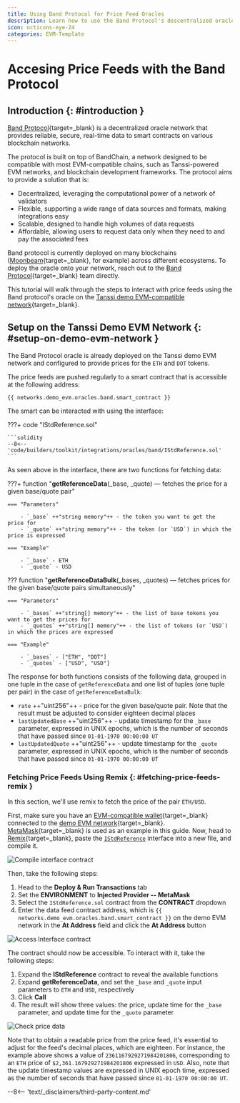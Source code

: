 ```yaml
---
title: Using Band Protocol for Price Feed Oracles
description: Learn how to use the Band Protocol's descentralized oracle network to get reliable token prices enabling secure data access for your Tanssi EVM network.
icon: octicons-eye-24
categories: EVM-Template
---
```


# Accesing Price Feeds with the Band Protocol

## Introduction {: #introduction }

[Band Protocol](https://www.bandprotocol.com/){target=\_blank} is a decentralized oracle network that provides reliable, secure, real-time data to smart contracts on various blockchain networks.

The protocol is built on top of BandChain, a network designed to be compatible with most EVM-compatible chains, such as Tanssi-powered EVM networks, and blockchain development frameworks. The protocol aims to provide a solution that is:

- Decentralized, leveraging the computational power of a network of validators
- Flexible, supporting a wide range of data sources and formats, making integrations easy
- Scalable, designed to handle high volumes of data requests
- Affordable, allowing users to request data only when they need to and pay the associated fees

Band protocol is currently deployed on many blockchains ([Moonbeam](https://docs.moonbeam.network/builders/integrations/oracles/band-protocol/){target=\_blank}, for example) across different ecosystems. To deploy the oracle onto your network, reach out to the [Band Protocol](https://www.bandprotocol.com/){target=\_blank} team directly.

This tutorial will walk through the steps to interact with price feeds using the Band protocol's oracle on the [Tanssi demo EVM-compatible network](https://apps.tanssi.network/demo){target=\_blank}. 

## Setup on the Tanssi Demo EVM Network {: #setup-on-demo-evm-network }

The Band Protocol oracle is already deployed on the Tanssi demo EVM network and configured to provide prices for the `ETH` and `DOT` tokens.

The price feeds are pushed regularly to a smart contract that is accessible at the following address:

```text
{{ networks.demo_evm.oracles.band.smart_contract }}
```

The smart can be interacted with using the interface:

???+ code "IStdReference.sol"

    ```solidity
    --8<-- 'code/builders/toolkit/integrations/oracles/band/IStdReference.sol'
    ```

As seen above in the interface, there are two functions for fetching data:

???+ function "**getReferenceData**(_base, _quote) — fetches the price for a given base/quote pair"

    === "Parameters"

        - `_base` ++"string memory"++ - the token you want to get the price for
        - `_quote` ++"string memory"++ - the token (or `USD`) in which the price is expressed
        
    === "Example"

        - `_base` - ETH
        - `_quote` - USD
        
??? function "**getReferenceDataBulk**(_bases, _quotes) — fetches prices for the given base/quote pairs simultaneously"

    === "Parameters"

        - `_bases` ++"string[] memory"++ - the list of base tokens you want to get the prices for
        - `_quotes` ++"string[] memory"++ - the list of tokens (or `USD`) in which the prices are expressed

    === "Example"

        - `_bases` - ["ETH", "DOT"]
        - `_quotes` - ["USD", "USD"]

The response for both functions consists of the following data, grouped in one tuple in the case of `getReferenceData` and one list of tuples (one tuple per pair) in the case of `getReferenceDataBulk`:

- `rate` ++"uint256"++ - price for the given base/quote pair. Note that the result must be adjusted to consider eighteen decimal places
- `lastUpdatedBase` ++"uint256"++ - update timestamp for the `_base` parameter, expressed in UNIX epochs, which is the number of seconds that have passed since `01-01-1970 00:00:00 UT`
- `lastUpdatedQuote` ++"uint256"++ - update timestamp for the `_quote` parameter, expressed in UNIX epochs, which is the number of seconds that have passed since `01-01-1970 00:00:00 UT`

### Fetching Price Feeds Using Remix {: #fetching-price-feeds-remix }

In this section, we'll use remix to fetch the price of the pair `ETH/USD`. 

First, make sure you have an [EVM-compatible wallet](/builders/toolkit/ethereum-api/wallets/){target=\_blank} connected to the [demo EVM network](https://apps.tanssi.network/demo){target=\_blank}. [MetaMask](/builders/toolkit/ethereum-api/wallets/metamask/){target=\_blank} is used as an example in this guide. Now, head to [Remix](https://remix.ethereum.org/){target=\_blank}, paste the [`IStdReference`](#setup-on-demo-evm-network) interface into a new file, and compile it.

![Compile interface contract](/images/builders/toolkit/integrations/oracles/band/band-1.webp)

Then, take the following steps:

1. Head to the **Deploy & Run Transactions** tab
2. Set the **ENVIRONMENT** to **Injected Provider -- MetaMask**
3. Select the `IStdReference.sol` contract from the **CONTRACT** dropdown
4. Enter the data feed contract address, which is `{{ networks.demo_evm.oracles.band.smart_contract }}` on the demo EVM network in the **At Address** field and click the **At Address** button

![Access Interface contract](/images/builders/toolkit/integrations/oracles/band/band-2.webp)

The contract should now be accessible. To interact with it, take the following steps:

1. Expand the **IStdReference** contract to reveal the available functions
2. Expand **getReferenceData**, and set the `_base` and `_quote` input parameters to `ETH` and `USD`, respectively
3. Click **Call**
4. The result will show three values: the price, update time for the `_base` parameter, and update time for the `_quote` parameter

![Check price data](/images/builders/toolkit/integrations/oracles/band/band-3.webp)

Note that to obtain a readable price from the price feed, it's essential to adjust for the feed's decimal places, which are eighteen. For instance, the example above shows a value of `2361167929271984201806`, corresponding to an `ETH` price of `$2,361.167929271984201806` expressed in `USD`. Also, note that the update timestamp values are expressed in UNIX epoch time, expressed as the number of seconds that have passed since `01-01-1970 00:00:00 UT`. 

--8<-- 'text/_disclaimers/third-party-content.md'
